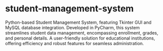 # student-management-system
Python-based Student Management System, featuring Tkinter GUI and MySQL database integration. Developed in PyCharm, this system streamlines student data management, encompassing enrollment, grades, and personal details. A user-friendly solution for educational institutions, offering efficiency and robust features for seamless administration.

